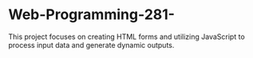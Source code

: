 # Web-Programming-281-
This project focuses on creating HTML forms and utilizing JavaScript to process input data and generate dynamic outputs.
